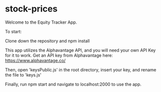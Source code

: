 # stock-prices

Welcome to the Equity Tracker App.

To start:

Clone down the repository and
npm install

This app utilizes the Alphavantage API, and you will need your own API Key for it to work. Get an API key from Alphavantage here: https://www.alphavantage.co/

Then, open 'keysPublic.js' in the root directory, insert your key, and rename the file to 'keys.js'

Finally, run npm start and navigate to localhost:2000 to use the app.